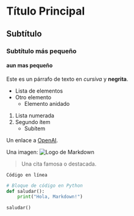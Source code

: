 
# Título Principal

## Subtítulo

### Subtítulo más pequeño
#### aun mas pequeño 

Este es un párrafo de texto en *cursiva* y **negrita**.

- Lista de elementos
- Otro elemento
  - Elemento anidado

1. Lista numerada
2. Segundo ítem
   - Subítem

Un enlace a [OpenAI](https://www.openai.com).

Una imagen:
![Logo de Markdown](https://upload.wikimedia.org/wikipedia/commons/thumb/4/48/Markdown-mark.svg/208px-Markdown-mark.svg.png)

> Una cita famosa o destacada.

`Código en línea`

```python
# Bloque de código en Python
def saludar():
    print("Hola, Markdown!")

saludar()

